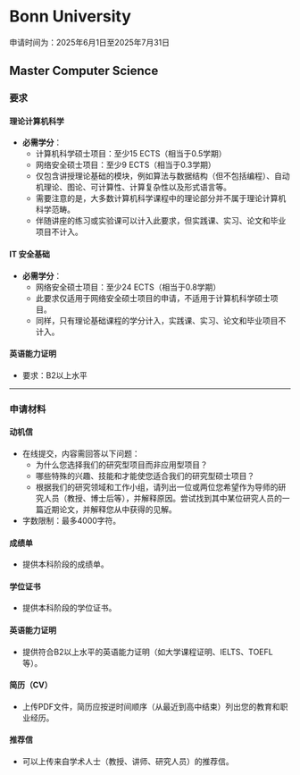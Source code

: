 # Bonn University

申请时间为：2025年6月1日至2025年7月31日

## Master Computer Science

### 要求

#### 理论计算机科学
- **必需学分**：
  - 计算机科学硕士项目：至少15 ECTS（相当于0.5学期）
  - 网络安全硕士项目：至少9 ECTS（相当于0.3学期）
  - 仅包含讲授理论基础的模块，例如算法与数据结构（但不包括编程）、自动机理论、图论、可计算性、计算复杂性以及形式语言等。
  - 需要注意的是，大多数计算机科学课程中的理论部分并不属于理论计算机科学范畴。
  - 伴随讲座的练习或实验课可以计入此要求，但实践课、实习、论文和毕业项目不计入。

#### IT 安全基础
- **必需学分**：
  - 网络安全硕士项目：至少24 ECTS（相当于0.8学期）
  - 此要求仅适用于网络安全硕士项目的申请，不适用于计算机科学硕士项目。
  - 同样，只有理论基础课程的学分计入，实践课、实习、论文和毕业项目不计入。

#### 英语能力证明
- 要求：B2以上水平

---

### 申请材料

#### 动机信
- 在线提交，内容需回答以下问题：
  - 为什么您选择我们的研究型项目而非应用型项目？
  - 哪些特殊的兴趣、技能和才能使您适合我们的研究型硕士项目？
  - 根据我们的研究领域和工作小组，请列出一位或两位您希望作为导师的研究人员（教授、博士后等），并解释原因。尝试找到其中某位研究人员的一篇近期论文，并解释您从中获得的见解。
- 字数限制：最多4000字符。

#### 成绩单
- 提供本科阶段的成绩单。

#### 学位证书
- 提供本科阶段的学位证书。

#### 英语能力证明
- 提供符合B2以上水平的英语能力证明（如大学课程证明、IELTS、TOEFL等）。

#### 简历（CV）
- 上传PDF文件，简历应按逆时间顺序（从最近到高中结束）列出您的教育和职业经历。

#### 推荐信
- 可以上传来自学术人士（教授、讲师、研究人员）的推荐信。
